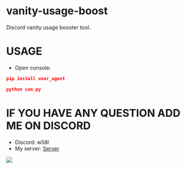 # vanity-usage-boost
Discord vanity usage booster tool.

# USAGE
- Open console:
```json 
pip install user_agent
```
```json 
python can.py
```

# IF YOU HAVE ANY QUESTION ADD ME ON DISCORD
- Discord: w58l
- My server: [Server](https://discord.gg/bnqd6zezr2)

![](https://hits.sh/github.com/Yan-Jobs/vanity-usage-boost.svg)
